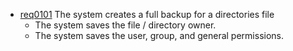 * [req0101](https://github.com/DomainDrivenArchitecture/ddaRequirement/blob/ali/en/requirements/req0101.md) The system creates a full backup for a directories file
	* The system saves the file / directory owner.
	* The system saves the user, group, and general permissions.